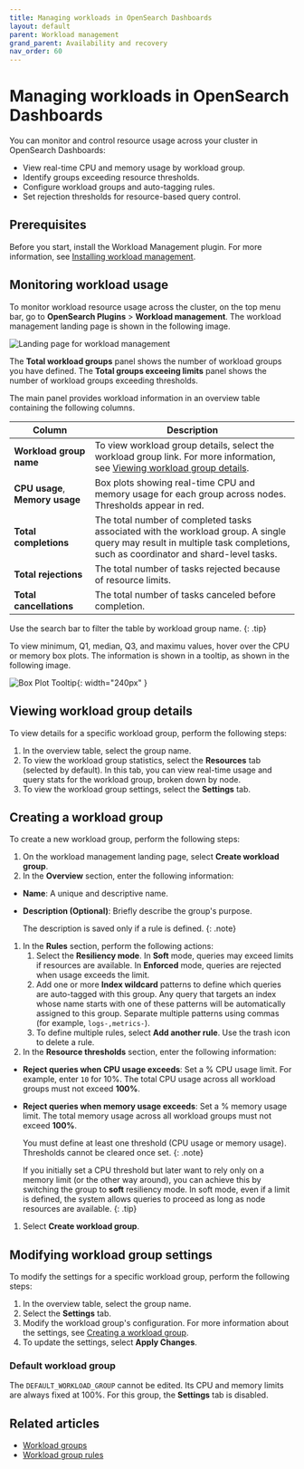 ```yaml
---
title: Managing workloads in OpenSearch Dashboards
layout: default
parent: Workload management
grand_parent: Availability and recovery
nav_order: 60
---
```


# Managing workloads in OpenSearch Dashboards

You can monitor and control resource usage across your cluster in OpenSearch Dashboards:

- View real-time CPU and memory usage by workload group.
- Identify groups exceeding resource thresholds.
- Configure workload groups and auto-tagging rules.
- Set rejection thresholds for resource-based query control.

## Prerequisites

Before you start, install the Workload Management plugin. For more information, see [Installing workload management]({{site.url}}{{site.baseurl}}/tuning-your-cluster/availability-and-recovery/workload-management/wlm-feature-overview#installing-workload-management).

## Monitoring workload usage

To monitor workload resource usage across the cluster, on the top menu bar, go to **OpenSearch Plugins** > **Workload management**. The workload management landing page is shown in the following image.

![Landing page for workload management]({{site.url}}{{site.baseurl}}/images/Workload-Management/Overview.png)

The **Total workload groups** panel shows the number of workload groups you have defined. The **Total groups exceeing limits** panel shows the number of workload groups exceeding thresholds.


The main panel provides workload information in an overview table containing the following columns.

| Column                   | Description                                                                                                                                                            |
|--------------------------|------------------------------------------------------------------------------------------------------------------------------------------------------------------------|
| **Workload group name**  | To view workload group details, select the workload group link. For more information, see [Viewing workload group details](#viewing-workload-group-details).                                                                                                                                 |
| **CPU usage**, **Memory usage** | Box plots showing real-time CPU and memory usage for each group across nodes. Thresholds appear in red.                                                                                              |
| **Total completions**    | The total number of completed tasks associated with the workload group. A single query may result in multiple task completions, such as coordinator and shard-level tasks. |
| **Total rejections**     | The total number of tasks rejected because of resource limits.                                                                                                                                 |
| **Total cancellations**  | The total number of tasks canceled before completion.                                                                                                                                      |

Use the search bar to filter the table by workload group name.
{: .tip}

To view minimum, Q1, median, Q3, and maximu values, hover over the CPU or memory box plots. The information is shown in a tooltip, as shown in the following image.

![Box Plot Tooltip]({{site.url}}{{site.baseurl}}/images/Workload-Management/BoxplotTooltip.png){: width="240px" }

## Viewing workload group details

To view details for a specific workload group, perform the following steps:

1. In the overview table, select the group name.
1. To view the workload group statistics, select the **Resources** tab (selected by default). In this tab, you can view real-time usage and query stats for the workload group, broken down by node. 
1. To view the workload group settings, select the **Settings** tab.

## Creating a workload group

To create a new workload group, perform the following steps:

1. On the workload management landing page, select **Create workload group**.
1. In the **Overview** section, enter the following information:
  - **Name**: A unique and descriptive name.
  - **Description (Optional)**: Briefly describe the group's purpose.
      
      The description is saved only if a rule is defined.
      {: .note}
1. In the **Rules** section, perform the following actions:
    1. Select the **Resiliency mode**. In **Soft** mode, queries may exceed limits if resources are available. In **Enforced** mode, queries are rejected when usage exceeds the limit.
    1. Add one or more **Index wildcard** patterns to define which queries are auto-tagged with this group. Any query that targets an index whose name starts with one of these patterns will be automatically assigned to this group. Separate multiple patterns using commas (for example, `logs-,metrics-`).
    1. To define multiple rules, select **Add another rule**. Use the trash icon to delete a rule.
1. In the **Resource thresholds** section, enter the following information:
  - **Reject queries when CPU usage exceeds**: Set a % CPU usage limit. For example, enter `10` for 10%. The total CPU usage across all workload groups must not exceed **100%**.
  - **Reject queries when memory usage exceeds**: Set a % memory usage limit. The total memory usage across all workload groups must not exceed **100%**. 
  
    You must define at least one threshold (CPU usage or memory usage). Thresholds cannot be cleared once set. 
    {: .note}

    If you initially set a CPU threshold but later want to rely only on a memory limit (or the other way around), you can achieve this by switching the group to **soft** resiliency mode. In soft mode, even if a limit is defined, the system allows queries to proceed as long as node resources are available.
    {: .tip}
1. Select **Create workload group**.

## Modifying workload group settings

To modify the settings for a specific workload group, perform the following steps:

1. In the overview table, select the group name.
1. Select the **Settings** tab. 
1. Modify the workload group's configuration. For more information about the settings, see [Creating a workload group](#creating-a-workload-group).  
1. To update the settings, select **Apply Changes**.

### Default workload group

The `DEFAULT_WORKLOAD_GROUP` cannot be edited. Its CPU and memory limits are always fixed at 100%. For this group, the **Settings** tab is disabled.

## Related articles

- [Workload groups]({{site.url}}{{site.baseurl}}/tuning-your-cluster/availability-and-recovery/workload-management/workload-groups/)
- [Workload group rules]({{site.url}}{{site.baseurl}}/tuning-your-cluster/availability-and-recovery/workload-management/workload-group-rules/)